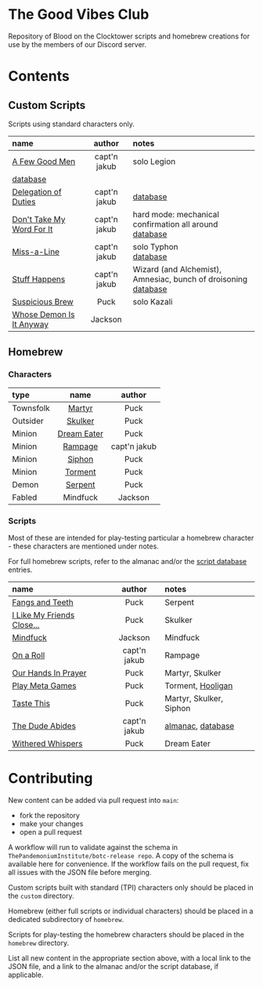 # The Good Vibes Club

Repository of Blood on the Clocktower scripts and homebrew creations for use by the members of our Discord server.

# Contents

## Custom Scripts

Scripts using standard characters only.

| name | author | notes |
| :--- | :---: | :--- |
| [A Few Good Men](custom/A_Few_Good_Men.json) | capt'n jakub | solo Legion
[database](https://botcscripts.com/script/6761) |
| [Delegation of Duties](custom/Delegation_of_Duties.json) | capt'n jakub | [database](https://botcscripts.com/script/6763) |
| [Don't Take My Word For It](custom/Dont_Take_My_Word_For_It.json) | capt'n jakub | hard mode: mechanical confirmation all around<br>[database](https://botcscripts.com/script/6764) |
| [Miss-a-Line](custom/Miss-a-Line.json) | capt'n jakub | solo Typhon<br>[database](https://botcscripts.com/script/6595) |
| [Stuff Happens](custom/Stuff_Happens.json) | capt'n jakub | Wizard (and Alchemist), Amnesiac, bunch of droisoning<br>[database](https://botcscripts.com/script/6765) |
| [Suspicious Brew](custom/Suspicious_Brew.json) | Puck | solo Kazali |
| [Whose Demon Is It Anyway](custom/Whose_Demon_Is_It_Anyway.json) | Jackson | |


## Homebrew

### Characters

| type | name | author |
| :--- | :---: | :---: |
| Townsfolk | [Martyr](homebrew/characters/martyr.json) | Puck |
| Outsider | [Skulker](homebrew/characters/skulker.json) | Puck |
| Minion | [Dream Eater](homebrew/characters/dream_eater.json) | Puck |
| Minion | [Rampage](homebrew/characters/rampage.json) | capt'n jakub |
| Minion | [Siphon](homebrew/characters/siphon.json) | Puck |
| Minion | [Torment](homebrew/characters/skulker.json) | Puck |
| Demon | [Serpent](homebrew/characters/serpent.json) | Puck |
| Fabled | Mindfuck | Jackson |

### Scripts

Most of these are intended for play-testing particular a homebrew character - these characters are mentioned under notes. 

For full homebrew scripts, refer to the almanac and/or the [script database](https://botcscripts.com) entries.

| name | author | notes |
| :--- | :---: | :--- |
| [Fangs and Teeth](homebrew/Fangs_and_Teeth.json) | Puck | Serpent |
| [I Like My Friends Close...](homebrew/I_Like_My_Friends_Close.json) | Puck | Skulker |
| [Mindfuck](homebrew/Mindfuck.json) | Jackson | Mindfuck |
| [On a Roll](homebrew/On_a_Roll.json) | capt'n jakub | Rampage |
| [Our Hands In Prayer](homebrew/Our_Hands_In_Prayer.json) | Puck | Martyr, Skulker |
| [Play Meta Games](homebrew/Play_Meta_Games.json) | Puck | Torment, [Hooligan](https://www.impeccabletiming.net/botc/Hooligan.html) |
| [Taste This](homebrew/Taste_This.json) | Puck | Martyr, Skulker, Siphon |
| [The Dude Abides](homebrew/the_dude_abides/the_dude_abides.json) | capt'n jakub | [almanac](https://www.bloodstar.xyz/p/captn_jakub/thedudeabides/almanac.html), [database](https://botcscripts.com/script/6594) |
| [Withered Whispers](homebrew/Withered_Whispers.json) | Puck | Dream Eater |


# Contributing

New content can be added via pull request into `main`:
* fork the repository
* make your changes
* open a pull request

A workflow will run to validate against the schema in `ThePandemoniumInstitute/botc-release repo`. A copy of the schema is available here for convenience. If the workflow fails on the pull request, fix all issues with the JSON file before merging.

Custom scripts built with standard (TPI) characters only should be placed in the `custom` directory. 

Homebrew (either full scripts or individual characters) should be placed in a dedicated subdirectory of `homebrew`. 

Scripts for play-testing the homebrew characters should be placed in the `homebrew` directory.

List all new content in the appropriate section above, with a local link to the JSON file, and a link to the almanac and/or the script database, if applicable.
